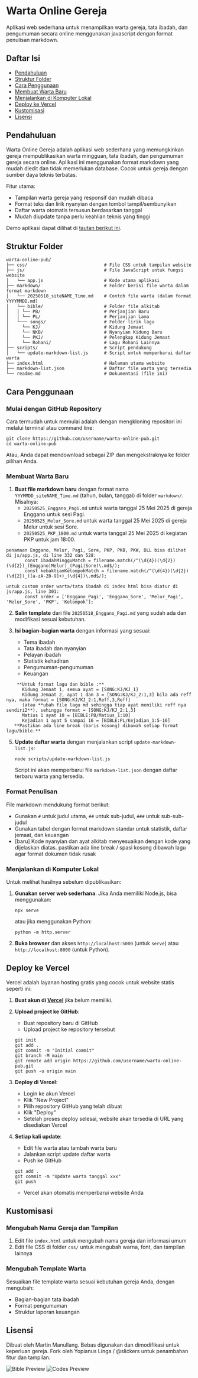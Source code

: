 # Warta Online Gereja

Aplikasi web sederhana untuk menampilkan warta gereja, tata ibadah, dan pengumuman secara online menggunakan javascript dengan format penulisan markdown.

## Daftar Isi
- [Pendahuluan](#pendahuluan)
- [Struktur Folder](#struktur-folder)
- [Cara Penggunaan](#cara-penggunaan)
- [Membuat Warta Baru](#membuat-warta-baru)
- [Menjalankan di Komputer Lokal](#menjalankan-di-komputer-lokal)
- [Deploy ke Vercel](#deploy-ke-vercel)
- [Kustomisasi](#kustomisasi)
- [Lisensi](#lisensi)

## Pendahuluan

Warta Online Gereja adalah aplikasi web sederhana yang memungkinkan gereja mempublikasikan warta mingguan, tata ibadah, dan pengumuman gereja secara online. Aplikasi ini menggunakan format markdown yang mudah diedit dan tidak memerlukan database. Cocok untuk gereja dengan sumber daya teknis terbatas.

Fitur utama:
- Tampilan warta gereja yang responsif dan mudah dibaca
- Format teks dan lirik nyanyian dengan tombol tampil/sembunyikan
- Daftar warta otomatis tersusun berdasarkan tanggal
- Mudah diupdate tanpa perlu keahlian teknis yang tinggi

Demo aplikasi dapat dilihat di [tautan berikut ini](https://gkpibdl.mctm.web.id/).

## Struktur Folder

```
warta-online-pub/
├── css/                             # File CSS untuk tampilan website
├── js/                              # File JavaScript untuk fungsi website
│   └── app.js                       # Kode utama aplikasi
├── markdown/                        # Folder berisi file warta dalam format markdown
│   └── 20250518_siteNAME_Time.md    # Contoh file warta (dalam format YYYYMMDD.md)
│   └── bible/                       # Folder file alkitab
│   │ └── PB/                        # Perjanjian Baru
│   │ └── PL/                        # Perjanjian Lama
│   └─── songs/                      # Folder lirik lagu
│     └── KJ/                        # Kidung Jemaat
│     └── NKB/                       # Nyanyian Kidung Baru
│     └── PKJ/                       # Pelengkap Kidung Jemaat
│     └── Rohani/                    # Lagu Rohani Lainnya
├── scripts/                         # Script pendukung
│   └── update-markdown-list.js      # Script untuk memperbarui daftar warta
├── index.html                       # Halaman utama website
├── markdown-list.json               # Daftar file warta yang tersedia
└── readme.md                        # Dokumentasi (file ini)
```

## Cara Penggunaan

### Mulai dengan GitHub Repository

Cara termudah untuk memulai adalah dengan mengkloning repositori ini melalui terminal atau command line:

```
git clone https://github.com/username/warta-online-pub.git
cd warta-online-pub
```

Atau, Anda dapat mendownload sebagai ZIP dan mengekstraknya ke folder pilihan Anda.

### Membuat Warta Baru

1. **Buat file markdown baru** dengan format nama `YYYMMDD_siteNAME_Time.md` (tahun, bulan, tanggal) di folder `markdown/`. Misalnya:
   - `20250525_Enggano_Pagi.md` untuk warta tanggal 25 Mei 2025 di gereja Enggano untuk sesi Pagi.
   - `20250525_Melur_Sore.md` untuk warta tanggal 25 Mei 2025 di gereja Melur untuk sesi Sore.
   - `20250525_PKP_1800.md` untuk warta tanggal 25 Mei 2025 di kegiatan PKP untuk jam 18:00.
```
penamaan Enggano, Melur, Pagi, Sore, PKP, PKB, PKW, DLL bisa dilihat di js/app.js, di line 332 dan 528:
       const ibadahMingguMatch = filename.match(/^(\d{4})(\d{2})(\d{2})_(Enggano|Melur)_(Pagi|Sore)\.md$/);
       const kebaktianKelompokMatch = filename.match(/^(\d{4})(\d{2})(\d{2})_([a-zA-Z0-9]+)_(\d{4})\.md$/);
  
untuk custom order warta/tata ibadah di index html bisa diatur di js/app.js, line 301:
       const order = ['Enggano_Pagi', 'Enggano_Sore', 'Melur_Pagi', 'Melur_Sore', 'PKP', 'Kelompok']; 
```
2. **Salin template** dari file `20250518_Enggano_Pagi.md` yang sudah ada dan modifikasi sesuai kebutuhan.

3. **Isi bagian-bagian warta** dengan informasi yang sesuai:
   - Tema ibadah
   - Tata ibadah dan nyanyian
   - Pelayan ibadah
   - Statistik kehadiran
   - Pengumuman-pengumuman
   - Keuangan
```
    **Untuk format lagu dan bible :**
      Kidung Jemaat 1, semua ayat = [SONG:KJ/KJ_1]
      Kidung Jemaat 2, ayat 1 dan 3 = [SONG:KJ/KJ_2:1,3] bila ada reff nya, maka format = [SONG:KJ/KJ_2:1,Reff,3,Reff]
      (atau **ubah file lagu md sehingga tiap ayat memiliki reff nya sendiri2**), sehingga format = [SONG:KJ/KJ_2:1,3]
      Matius 1 ayat 10 = [BIBLE:PB/Matius_1:10]
      Kejadian 1 ayat 5 sampai 16 = [BIBLE:PL/Kejadian_1:5-16]
   **Pastikan ada line break (baris kosong) dibawah setiap format lagu/bible.**
```
5. **Update daftar warta** dengan menjalankan script `update-markdown-list.js`:
   ```
   node scripts/update-markdown-list.js
   ```
   Script ini akan memperbarui file `markdown-list.json` dengan daftar terbaru warta yang tersedia.

### Format Penulisan

File markdown mendukung format berikut:

- Gunakan `#` untuk judul utama, `##` untuk sub-judul, `###` untuk sub-sub-judul
- Gunakan tabel dengan format markdown standar untuk statistik, daftar jemaat, dan keuangan
- [baru] Kode nyanyian dan ayat alkitab menyesuaikan dengan kode yang dijelaskan diatas. pastikan ada line break / spasi kosong dibawah lagu agar format dokumen tidak rusak

### Menjalankan di Komputer Lokal

Untuk melihat hasilnya sebelum dipublikasikan:

1. **Gunakan server web sederhana**. Jika Anda memiliki Node.js, bisa menggunakan:
   ```
   npx serve
   ```
   atau jika menggunakan Python:
   ```
   python -m http.server
   ```

2. **Buka browser** dan akses `http://localhost:5000` (untuk `serve`) atau `http://localhost:8000` (untuk Python).

## Deploy ke Vercel

Vercel adalah layanan hosting gratis yang cocok untuk website statis seperti ini:

1. **Buat akun di [Vercel](https://vercel.com)** jika belum memiliki.

2. **Upload project ke GitHub**:
   - Buat repository baru di GitHub
   - Upload project ke repository tersebut
   ```
   git init
   git add .
   git commit -m "Initial commit"
   git branch -M main
   git remote add origin https://github.com/username/warta-online-pub.git
   git push -u origin main
   ```

3. **Deploy di Vercel**:
   - Login ke akun Vercel
   - Klik "New Project"
   - Pilih repository GitHub yang telah dibuat
   - Klik "Deploy"
   - Setelah proses deploy selesai, website akan tersedia di URL yang disediakan Vercel

4. **Setiap kali update**:
   - Edit file warta atau tambah warta baru
   - Jalankan script update daftar warta
   - Push ke GitHub
   ```
   git add .
   git commit -m "Update warta tanggal xxx"
   git push
   ```
   - Vercel akan otomatis memperbarui website Anda

## Kustomisasi

### Mengubah Nama Gereja dan Tampilan

1. Edit file `index.html` untuk mengubah nama gereja dan informasi umum
2. Edit file CSS di folder `css/` untuk mengubah warna, font, dan tampilan lainnya

### Mengubah Template Warta

Sesuaikan file template warta sesuai kebutuhan gereja Anda, dengan mengubah:
- Bagian-bagian tata ibadah
- Format pengumuman
- Struktur laporan keuangan

## Lisensi

Dibuat oleh Martin Manullang. Bebas digunakan dan dimodifikasi untuk keperluan gereja.
Fork oleh Yopianus Linga / @slickers untuk penambahan fitur dan tampilan.

![Bible Preview](bible.png)
![Codes Preview](codes.png)
